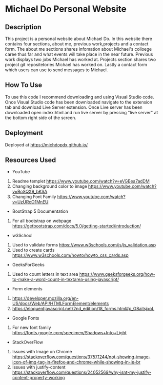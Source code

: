# Michael Do Personal Website

## Description

This project is a personal website about Michael Do. In this website there contains four sections, about me, previous work,projects and a contact form.
The about me sections shares infomation about Michael's colloege caree thus far and what events will take place in the near future. Previous work displays two
jobs Michael has worked at. Projects section shares two project git repositetories Michael has worked on. Lastly a contact form which users can use to send messages to Michael.

## How To Use

To use this code I recommend downloading and using Visual Studio code. Once Visual Studio code has been downloaded navigate to the extension tab and download Live Server extension. Once Live server has been downloaded open index.html and run live server by pressing "live server" at the bottom right side of the screen.

## Deployment

Deployed at https://michdopdx.github.io/

## Resources Used

- YouTube

1. Readme templet https://www.youtube.com/watch?v=eVGEea7adDM
2. Changing background color to image https://www.youtube.com/watch?v=BoSQX9_bKSA
3. Changing Font Family https://www.youtube.com/watch?v=UzURcO1MnEU

- BootStrap 5 Documentation

1. For all bootstrap on webpage https://getbootstrap.com/docs/5.0/getting-started/introduction/

- w3School

1. Used to validate forms https://www.w3schools.com/js/js_validation.asp
2. Used to create cards https://www.w3schools.com/howto/howto_css_cards.asp

- GeeksForGeeks

1. Used to count letters in text area https://www.geeksforgeeks.org/how-to-make-a-word-count-in-textarea-using-javascript/

- Form elements

1. https://developer.mozilla.org/en-US/docs/Web/API/HTMLFormElement/elements
2. https://eloquentjavascript.net/2nd_edition/18_forms.html#p_G8aitsjxoL

- Google Fonts

1. For new font family https://fonts.google.com/specimen/Shadows+Into+Light

- StackOverFlow

1. Issues with Image on Chrome https://stackoverflow.com/questions/37571244/not-showing-image-icon-of-img-tag-in-firefox-and-chrome-while-showing-in-ie-br
2. Issues with justify-content https://stackoverflow.com/questions/24052569/why-isnt-my-justify-content-property-working

